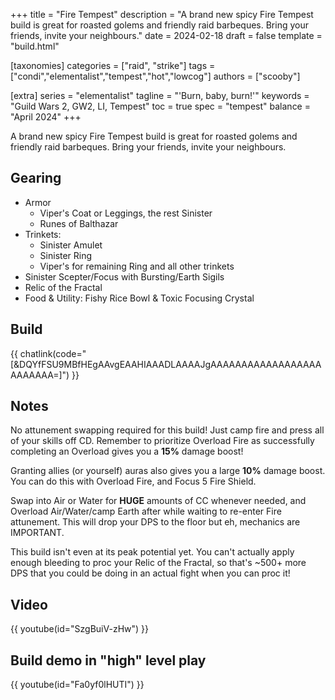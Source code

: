 +++
title = "Fire Tempest"
description = "A brand new spicy Fire Tempest build is great for roasted golems and friendly raid barbeques. Bring your friends, invite your neighbours."
date = 2024-02-18
draft = false
template = "build.html"


[taxonomies]
categories = ["raid", "strike"]
tags = ["condi","elementalist","tempest","hot","lowcog"]
authors = ["scooby"]

[extra]
series = "elementalist"
tagline =  "'Burn, baby, burn!'"
keywords = "Guild Wars 2, GW2, LI, Tempest"
toc = true
spec = "tempest"
balance = "April 2024"
+++

A brand new spicy Fire Tempest build is great for roasted golems and friendly raid barbeques. Bring your friends, invite your neighbours.

## Gearing

- Armor
	- Viper's Coat or Leggings, the rest Sinister
    - Runes of Balthazar
- Trinkets:
	- Sinister Amulet
	- Sinister Ring
	- Viper's for remaining Ring and all other trinkets
- Sinister Scepter/Focus with Bursting/Earth Sigils
- Relic of the Fractal
- Food & Utility: Fishy Rice Bowl & Toxic Focusing Crystal

## Build

{{ chatlink(code="[&DQYfFSU9MBfHEgAAvgEAAHIAAADLAAAAJgAAAAAAAAAAAAAAAAAAAAAAAAA=]") }}

## Notes

No attunement swapping required for this build! Just camp fire and press all of your skills off CD. Remember to prioritize Overload Fire as successfully completing an Overload gives you a **15%** damage boost!

Granting allies (or yourself) auras also gives you a large **10%** damage boost. You can do this with Overload Fire, and Focus 5 Fire Shield.

Swap into Air or Water for **HUGE** amounts of CC whenever needed, and Overload Air/Water/camp Earth after while waiting to re-enter Fire attunement. This will drop your DPS to the floor but eh, mechanics are IMPORTANT.

This build isn't even at its peak potential yet. You can't actually apply enough bleeding to proc your Relic of the Fractal, so that's ~500+ more DPS that you could be doing in an actual fight when you can proc it!

## Video

{{ youtube(id="SzgBuiV-zHw") }}

## Build demo in "high" level play

{{ youtube(id="Fa0yf0lHUTI") }}
